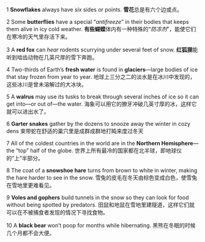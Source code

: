 1 **Snowflakes** always have *six* sides or points.
**雪花**总是有六个边或点。

2 Some **butterflies** have a special “*antifreeze*” in their bodies that keeps them alive in icy cold weather.
**有些蝴蝶**体内有一种特殊的“*防冻剂*”，能使它们在寒冷的天气里存活下来。

3 A **red fox** can *hear* rodents scurrying under several feet of snow.
**红狐狸**能听到啮齿动物在几英尺厚的雪下奔跑。

4 Two-thirds of Earth’s **fresh water** is found in **glaciers**—large bodies of ice that stay frozen from year to year.
地球上三分之二的淡水是在冰川中发现的，这些冰川是曾未溶解过的大冰块。

5 A **walrus** may use its tusks to break through several inches of ice so it can get into—or out of—the water.
海象可以用它的獠牙冲破几英寸厚的冰，这样它就可以进出水了。

6 **Garter snakes** gather by the dozens to snooze away the winter in cozy dens
束带蛇在舒适的巢穴里是成群成群地打盹来度过冬天

7 All of the coldest countries in the world are in the **Northern Hemisphere**—the “top” half of the globe.
世界上所有最冷的国家都在北半球，即地球仪的“上”半部分。

8 The coat of a **snowshoe hare** turns from brown to white in winter, making the hare harder to see in the snow.
雪兔的皮毛在冬天由棕色变成白色，使雪兔在雪地里更难看见。

9 **Voles and gophers** build tunnels in the snow so they can look for food without being spotted by predators.
田鼠和地鼠在雪地里建隧道，这样它们就可以在不被捕食者发现的情况下寻找食物。

10 A **black bear** won’t poop for months while hibernating.
黑熊在冬眠的时候几个月都不会大便。